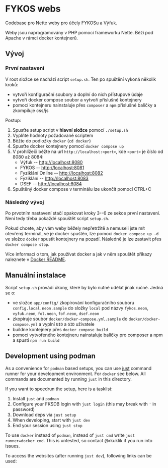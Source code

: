 # FYKOS webs

Codebase pro Nette weby pro účely FYKOSu a Výfuk.

Weby jsou naprogramovány v PHP pomocí frameworku Nette. Běží pod Apache v rámci docker kontejnerů.

## Vývoj

### První nastavení

V root složce se nachází script `setup.sh`. Ten po spuštění vykoná několik kroků:

- vytvoří konfigurační soubory a doplní do nich přístupové údaje
- vytvoří docker compose soubor a vytvoří příslušné kontejnery
- pomocí kontejneru nainstaluje přes `composer` a `npm` příslušné balíčky a zkompiluje css/js

Postup:

1. Spusťte setup script v **hlavní složce** pomocí `./setup.sh`
2. Vyplňte hodnoty požadované scriptem
3. Běžte do podložky `docker` (`cd docker`)
4. Spusťte docker kontejnery pomocí `docker compose up`
5. V prohlížeči běžte na url `http://localhost:<port>`, kde `<port>` je číslo od 8080 až 8084:
    - Výfuk -- [http://localhost:8080](http://localhost:8080)
    - FYKOS -- [http://localhost:8081](http://localhost:8081)
    - Fyziklání Online -- [http://localhost:8082](http://localhost:8082)
    - Fyziklání -- [http://localhost:8083](http://localhost:8083)
    - DSEF -- [http://localhost:8084](http://localhost:8084)
6. Spuštěný docker compose v terminálu lze ukončit pomocí CTRL+C

### Následný vývoj

Po prvotním nastavení stačí opakovat kroky 3--6 ze sekce první nastavení. Není
tedy třeba pokaždé spouštět script `setup.sh`.

Pokud chcete, aby vám weby běžely nepřetržitě a nemuseli jste mít otevřený
terminál, ve je docker spuštěn, lze pomocí `docker compose up -d` ve složce
`docker` spustit kontejnery na pozadí. Následně je lze zastavit přes
`docker compose stop`.

Více informací o tom, jak používat docker a jak v něm spouštět příkazy
naleznete v [Docker README](docker/README.md).

## Manuální instalace

Script `setup.sh` provádí úkony, které by bylo nutné udělat jinak ručně. Jedná
se o:

- ve složce `app/config/` zkopírování konfiguračního souboru `config.local.neon.sample` do složky `local` pod názvy `fykos.neon`, `vyfuk.neon`, `fol.neon`, `fof.neon`, `dsef.neon`
- zkopíruje soubor `docker/docker-compose.yml.sample` do `docker/docker-compose.yml` a vyplní `UID` a `GID` uživatele
- buildne kontejnery přes `docker compose build`
- pomocí vytvořeného kontejneru nainstaluje balíčky pro composer a npm a spustí `npm run build`

## Development using podman

As a convenience for `podman` based setups, you can use [just](https://just.systems/)
command runner for your development environment. For `docker` see below. All
commands are documented by running `just` in this directory.

If you want to speedrun the setup, here is a tasklist:

1. Install `just` and `podman`
2. Configure your FKSDB login with `just login` (this may break with `'` in password)
3. Download deps via `just setup`
4. When developing, start with `just dev`
5. End your session using `just stop`

To use `docker` instead of `podman`, instead of `just cmd` write `just runner=docker cmd`.
This is untested, so contact @rkuklik if you run into issues.

To access the websites (after running `just dev`), following links can be used:
